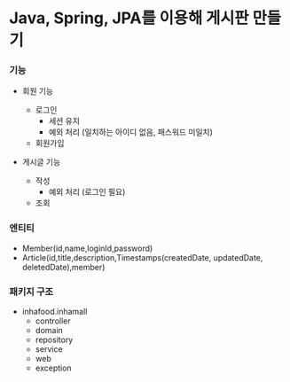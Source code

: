 # Java, Spring, JPA를 이용해 게시판 만들기

### 기능

- 회원 기능
  - 로그인
    - 세션 유지
    - 예외 처리 (일치하는 아이디 없음, 패스워드 미일치)
  - 회원가입


- 게시글 기능
  - 작성
    - 예외 처리 (로그인 필요)
  - 조회

### 엔티티

- Member(id,name,loginId,password)
- Article(id,title,description,Timestamps(createdDate, updatedDate, deletedDate),member)

### 패키지 구조

- inhafood.inhamall
  - controller
  - domain
  - repository
  - service
  - web
  - exception
